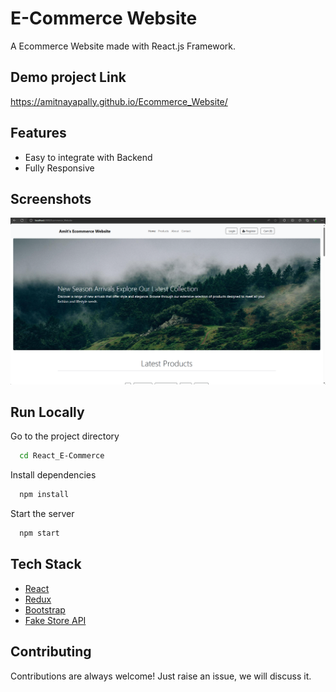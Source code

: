# E-Commerce Website

A Ecommerce Website made with React.js Framework.


## Demo project Link 

https://amitnayapally.github.io/Ecommerce_Website/

## Features

- Easy to integrate with Backend
- Fully Responsive


## Screenshots

![image alt](https://github.com/Amitnayapally/Ecommerce_Website/blob/6ab47490dae43307dd231b2b043c6a535454daef/ecommerce.png)




## Run Locally

Go to the project directory

```bash
  cd React_E-Commerce
```

Install dependencies

```bash
  npm install
```

Start the server

```bash
  npm start
```


## Tech Stack

* [React](https://reactjs.org/)
* [Redux](https://redux.js.org/)
* [Bootstrap](https://getbootstrap.com/)
* [Fake Store API](https://fakestoreapi.com/)

## Contributing

Contributions are always welcome!
Just raise an issue, we will discuss it.





